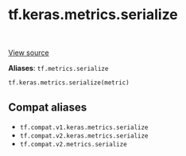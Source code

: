 <div itemscope itemtype="http://developers.google.com/ReferenceObject">
<meta itemprop="name" content="tf.keras.metrics.serialize" />
<meta itemprop="path" content="Stable" />
</div>

# tf.keras.metrics.serialize

<!-- Insert buttons and diff -->

<table class="tfo-notebook-buttons tfo-api" align="left">
</table>

<a target="_blank" href="/code/stable/tensorflow/python/keras/metrics.py">View source</a>





**Aliases**: `tf.metrics.serialize`

``` python
tf.keras.metrics.serialize(metric)
```



<!-- Placeholder for "Used in" -->


## Compat aliases

* `tf.compat.v1.keras.metrics.serialize`
* `tf.compat.v2.keras.metrics.serialize`
* `tf.compat.v2.metrics.serialize`

